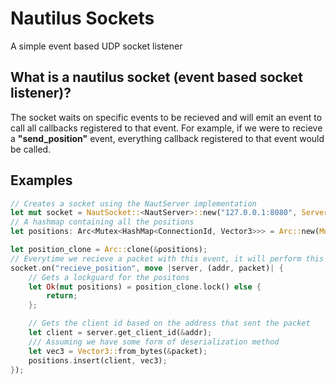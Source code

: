 # Nautilus Sockets
A simple event based UDP socket listener

## What is a nautilus socket (event based socket listener)?
The socket waits on specific events to be recieved and will emit an event to call all callbacks
registered to that event. For example, if we were to recieve a <b>"send_position"</b> event, everything
callback registered to that event would be called.

## Examples

```rust
// Creates a socket using the NautServer implementation
let mut socket = NautSocket::<NautServer>::new("127.0.0.1:8080", ServerConfig::default())?;
// A hashmap containing all the positions
let positions: Arc<Mutex<HashMap<ConnectionId, Vector3>>> = Arc::new(Mutex::new(HashMap::new()));

let position_clone = Arc::clone(&positions);
// Everytime we recieve a packet with this event, it will perform this callback
socket.on("recieve_position", move |server, (addr, packet)| {
    // Gets a lockguard for the positons
    let Ok(mut positions) = position_clone.lock() else {
        return;
    };

    // Gets the client id based on the address that sent the packet
    let client = server.get_client_id(&addr);
    /// Assuming we have some form of deserialization method
    let vec3 = Vector3::from_bytes(&packet);
    positions.insert(client, vec3);
});

```
